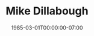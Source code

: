 ---
title: Mike Dillabough
date: 1985-03-01T00:00:00-07:00
tags:
  - eagle
description:
draft: false
---